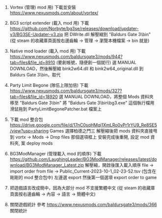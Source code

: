 1.  Vortex (管理) mod 用)
下載並安裝
https://www.nexusmods.com/about/vortex/

2. BG3 script extender (載入 mod 用)
下載
https://github.com/Norbyte/bg3se/releases/download/updater-v3/BG3SE-Updater-v3.zip
把 DWrite.dll 解壓縮到 "Baldurs Gate 3\bin"
(從 steam 的收藏庫頁面按右邊齒輪 -> 管理 -> 瀏覽本機檔案 -> bin 就是)

3. Native mod loader (載入 mod 用)
下載
https://www.nexusmods.com/baldursgate3/mods/944?tab=files&file_id=8910
(要創帳號，隨便創一個就行)
選 MANUAL DOWNLOAD，然後解壓縮 bink2w64.dll 和 bink2w64_original.dll 到 Baldurs Gate 3\bin，取代

4. Party Limit Begone (隊伍上限加倍)
下載
https://www.nexusmods.com/baldursgate3/mods/327?tab=files&file_id=18920
選 MANUAL DOWNLOAD，將整個 Mods 資料夾移至 "Baldurs Gate 3\bin"
將 "Baldurs Gate 3\bin\bg3.exe" 這個執行檔用滑鼠拖到 PartyLimitBegonePatcher.bat 檔案上

5. 下載 mod 整合包
https://drive.google.com/file/d/17nC0sqHMqi1XmLRo0vPr1rYU9_Re8SE5/view?usp=sharing
Games 選擇柏德之門三
解壓縮後把 mods 資料夾直接甩到 vortx -> Mods -> Drop files 那個選項框上
安裝完成後重開, 設定 mod 資料夾, 案 deploy mods

7. BG3ModManager (管理載入 mod 的順序)
下載
https://github.com/LaughingLeader/BG3ModManager/releases/latest/download/BG3ModManager_Latest.zip
解壓縮，開啟後匯入載入順序 file -> import order from file -> Public_Current-2023-10-1_02-23-52.tsv (包含在剛剛的 mod 整合包中)
左邊選 export 然後第一個選項 export order to game


9. 把遊戲語言改成簡中，因為大部分 mod 不支援繁體中文
(從 steam 的收藏庫頁面按右邊齒輪 -> 內容 -> 語言 -> 簡體中文)

10. 關閉遊戲統計
參考 https://www.nexusmods.com/baldursgate3/mods/366 關閉統計
